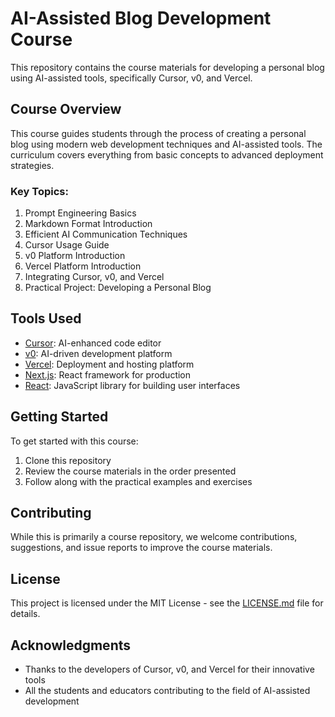 # AI-Assisted Blog Development Course

This repository contains the course materials for developing a personal blog using AI-assisted tools, specifically Cursor, v0, and Vercel.

## Course Overview

This course guides students through the process of creating a personal blog using modern web development techniques and AI-assisted tools. The curriculum covers everything from basic concepts to advanced deployment strategies.

### Key Topics:

1. Prompt Engineering Basics
2. Markdown Format Introduction
3. Efficient AI Communication Techniques
4. Cursor Usage Guide
5. v0 Platform Introduction
6. Vercel Platform Introduction
7. Integrating Cursor, v0, and Vercel
8. Practical Project: Developing a Personal Blog

## Tools Used

- [Cursor](https://cursor.sh/): AI-enhanced code editor
- [v0](https://v0.dev/): AI-driven development platform
- [Vercel](https://vercel.com/): Deployment and hosting platform
- [Next.js](https://nextjs.org/): React framework for production
- [React](https://reactjs.org/): JavaScript library for building user interfaces

## Getting Started

To get started with this course:

1. Clone this repository
2. Review the course materials in the order presented
3. Follow along with the practical examples and exercises

## Contributing

While this is primarily a course repository, we welcome contributions, suggestions, and issue reports to improve the course materials.

## License

This project is licensed under the MIT License - see the [LICENSE.md](LICENSE.md) file for details.

## Acknowledgments

- Thanks to the developers of Cursor, v0, and Vercel for their innovative tools
- All the students and educators contributing to the field of AI-assisted development